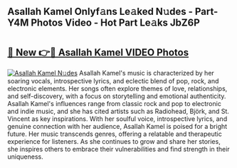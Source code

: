 ## Asallah Kamel Onlyf𝚊ns Le𝚊ked N𝚞des - Part-Y4M Photos Video - Hot Part Le𝚊ks JbZ6P

# <h2><a href="http://ab18478.deff.icu/?id=Asallah+Kamel">🔗 New 👉🔴 Asallah Kamel VIDEO Photos</a></h2>

[![Asallah Kamel N𝚞des](https://i.imgur.com/rIISA9y.gif)](http://ab18478.deff.icu/?id=Asallah+Kamel)
Asallah Kamel's music is characterized by her soaring vocals, introspective lyrics, and eclectic blend of pop, rock, and electronic elements. Her songs often explore themes of love, relationships, and self-discovery, with a focus on storytelling and emotional authenticity. Asallah Kamel's influences range from classic rock and pop to electronic and indie music, and she has cited artists such as Radiohead, Björk, and St. Vincent as key inspirations. With her soulful voice, introspective lyrics, and genuine connection with her audience, Asallah Kamel is poised for a bright future. Her music transcends genres, offering a relatable and therapeutic experience for listeners. As she continues to grow and share her stories, she inspires others to embrace their vulnerabilities and find strength in their uniqueness.
